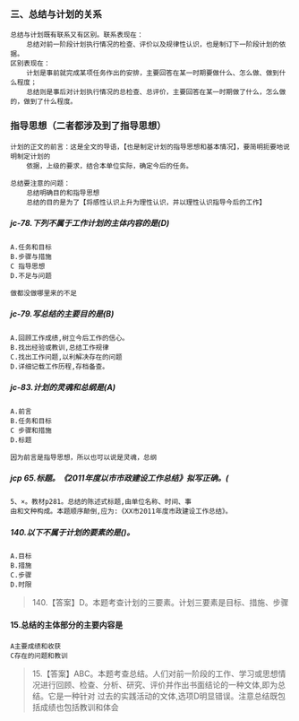 ### 三、总结与计划的关系
    总结与计划既有联系又有区别。联系表现在：
        总结对前一阶段计划执行情况的检查、评价以及规律性认识，也是制订下一阶段计划的依据。
    区别表现在：
        计划是事前就完成某项任务作出的安排，主要回答在某一时期要做什么、怎么做、做到什么程度；
        总结则是事后对计划执行情况的总检查、总评价，主要回答在某一时期做了什么，怎么做的，做到了什么程度。

### 指导思想（二者都涉及到了指导思想）
    计划的正文的前言：这是全文的导语，【也是制定计划的指导思想和基本情况】，要简明扼要地说明制定计划的
        依据，上级的要求，结合本单位实际，确定今后的任务。        
    
    总结要注意的问题：
        总结明确目的和指导思想
        总结的目的是为了【将感性认识上升为理性认识，并以理性认识指导今后的工作】        

##### jc-78.下列不属于工作计划的主体内容的是(D)
    A.任务和目标
    B.步骤与措施
    C 指导思想
    D.不足与问题
    
    做都没做哪里来的不足

##### jc-79.写总结的主要目的是(B)
    A.回顾工作成绩,树立今后工作的信心。
    B.找出经验或教训,总结工作规律
    C.找出工作问题,以利解决存在的问题
    D.详细记载工作历程,存档备查。

##### jc-83.计划的灵魂和总纲是(A)
    A.前言
    B.任务和目标
    C 步骤和措施
    D.标题
    
    因为前言是指导思想，所以也可以说是灵魂，总纲

##### jcp 65.标题。《2011年度以市市政建设工作总结》拟写正确。(    
    5、×。教材p281。总结的陈述式标题,由单位名称、时间、事
    由和文种构成。本题顺序颠倒,应为:《XX市2011年度市政建设工作总结》。    


##### 140.以下不属于计划的要素的是()。
    A.目标
    B.措施
    C.步骤
    D.时限

>   140.【答案】D。本题考查计划的三要素。计划三要素是目标、措施、步骤    

#### 15.总结的主体部分的主要内容是
    A主要成绩和收获
    C存在的问题和教训

>   15.【答案】ABC。本题考查总结。人们对前一阶段的工作、学习或思想情
况进行回顾、检查、分析、研究、评价并作出书面结论的一种文体,即为总结。它是一种针对
过去的实践活动的文体,选项D明显错误。注意总结既包括成绩也包括教训和体会